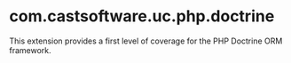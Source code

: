 # com.castsoftware.uc.php.doctrine
This extension provides a first level of coverage for the PHP Doctrine ORM framework.